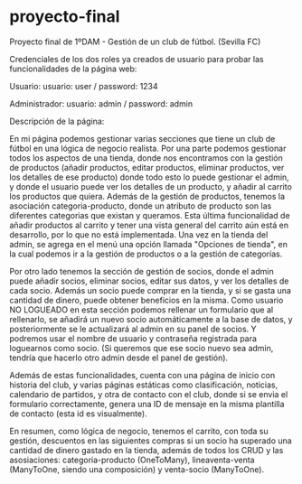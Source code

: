 # proyecto-final
Proyecto final de 1ºDAM -
Gestión de un club de fútbol. (Sevilla FC)

Credenciales de los dos roles ya creados de usuario para probar las funcionalidades de la página web:

Usuario:
usuario: user / password: 1234

Administrador:
usuario: admin / password: admin

Descripción de la página: 

En mi página podemos gestionar varias secciones que tiene un club de fútbol en una lógica de negocio realista.
Por una parte podemos gestionar todos los aspectos de una tienda, donde nos encontramos con la gestión de productos (añadir productos, editar productos, eliminar productos, ver los detalles de ese producto) 
donde todo esto lo puede gestionar el admin, y donde el usuario puede ver los detalles de un producto, y añadir al carrito los productos que quiera.
Además de la gestión de productos, tenemos la asociación categoria-producto, donde un atributo de producto son las diferentes categorias que existan y queramos.
Esta última funcionalidad de añadir productos al carrito y tener una vista general del carrito aún está en desarrollo, por lo que no está implementada.
Una vez en la tienda del admin, se agrega en el menú una opción llamada "Opciones de tienda", en la cual podemos ir a la gestión de productos o a la gestión de categorías.

Por otro lado tenemos la sección de gestión de socios, donde el admin puede añadir socios, eliminar socios, editar sus datos, y ver los detalles de cada socio.
Además un socio puede comprar en la tienda, y si se gasta una cantidad de dinero, puede obtener beneficios en la misma.
Como usuario NO LOGUEADO en esta sección podemos rellenar un formulario que al rellenarlo, se añadirá un nuevo socio automáticamente a la base de datos, y posteriormente se le actualizará al admin en su panel de socios. Y podremos usar el nombre de usuario y contraseña registrada para loguearnos como socio. (Si queremos que ese socio nuevo sea admin, tendría que hacerlo otro admin desde el panel de gestión).

Además de estas funcionalidades, cuenta con una página de inicio con historia del club, y varias páginas estáticas como clasificación, noticias, calendario de partidos, y otra de contacto con el club, 
donde si se envia el formulario correctamente, genera una ID de mensaje en la misma plantilla de contacto (esta id es visualmente).

En resumen, como lógica de negocio, tenemos el carrito, con toda su gestión, descuentos en las siguientes compras si un socio ha superado una cantidad de dinero gastado en la tienda, además de todos los CRUD y las asosiaciones: categoria-producto (OneToMany), 
lineaventa-venta (ManyToOne, siendo una composición) y venta-socio (ManyToOne).




 



